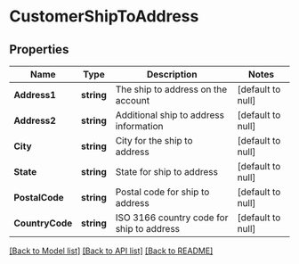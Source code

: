 # CustomerShipToAddress

## Properties
Name | Type | Description | Notes
------------ | ------------- | ------------- | -------------
**Address1** | **string** | The ship to address on the account | [default to null]
**Address2** | **string** | Additional ship to address information | [default to null]
**City** | **string** | City for the ship to address | [default to null]
**State** | **string** | State for ship to address | [default to null]
**PostalCode** | **string** | Postal code for ship to address | [default to null]
**CountryCode** | **string** | ISO 3166 country code for ship to address | [default to null]

[[Back to Model list]](../README.md#documentation-for-models) [[Back to API list]](../README.md#documentation-for-api-endpoints) [[Back to README]](../README.md)

